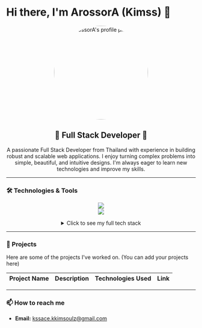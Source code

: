 # Hi there, I'm ArossorA (Kimss) 👋

<p align="center">
  <img 
    src="[https://scontent.fbkk12-4.fna.fbcdn.net/v/t39.30808-6/468079420_2208055062942942_3872219236785258984_n.jpg?_nc_cat=103&ccb=1-7&_nc_sid=cc71e4&_nc_ohc=du9rax5cdWIQ7kNvgEEOhOj&_nc_oc=AdhzhzPuJ0kp_UwWCgiagR7aEQ2TzB2jGflp0bepkfkjZwY3gcdnyHU1mTDo7rFkDcqTNjTqZI1INYitn3Ml3sOi&_nc_zt=23&_nc_ht=scontent.fbkk12-4.fna&_nc_gid=AK1Iip1nAQBzdvtvAWJE_ns&oh=00_AYFklsnnXQE2BsmrUWd9bS62UP2QDun1qqleRH7TYrPu0A&oe=67D1A72E](https://scontent.fbkk2-7.fna.fbcdn.net/v/t39.30808-6/491417634_2321747021573745_3326673395290352038_n.jpg?_nc_cat=109&ccb=1-7&_nc_sid=cc71e4&_nc_ohc=qK1LV5zNb68Q7kNvwEiIyUF&_nc_oc=AdmSJJyzuAYDOCSMiZVBo3U5jbSLt5NC-7Hz2VLzlSTISgsYds9kWWrPHM3L1t3gqfo&_nc_zt=23&_nc_ht=scontent.fbkk2-7.fna&_nc_gid=I_QYjm4xnfX6sFGs0iIFnw&oh=00_AfMHCA58RPJokquEoef--Tz2bMTTF_IC50KX3m3F-i3-vA&oe=6856A9B5)" 
    alt="ArossorA's profile picture" 
    width="250px"
    style="border-radius: 50%;"
  />
</p>

<h2 align="center">🚀 Full Stack Developer 🚀</h2>

<p align="center">
  A passionate Full Stack Developer from Thailand with experience in building robust and scalable web applications. I enjoy turning complex problems into simple, beautiful, and intuitive designs. I'm always eager to learn new technologies and improve my skills.
</p>

---

### 🛠️ Technologies & Tools

<p align="center">
  <a href="https://skillicons.dev">
    <img src="https://skillicons.dev/icons?i=javascript,typescript,react,nextjs,vue,nuxtjs,svelte,astro,nodejs,bun,go,python,rust,flutter" />
    <br>
    <img src="https://skillicons.dev/icons?i=tailwindcss,vite,vitest,postgresql,docker,cloudflare,tauri,express,nestjs,elixir" />
  </a>
</p>

<details align="center">
  <summary>Click to see my full tech stack</summary>
  
  | Category          | Technologies                                                                                            |
  |-------------------|---------------------------------------------------------------------------------------------------------|
  | **Frontend** | `JavaScript`, `TypeScript`, `React`, `Next.js`, `Vue.js`, `Nuxt.js`, `Svelte`, `Astro`, `HTML5`, `CSS3`    |
  | **Backend** | `Node.js`, `Bun.js`, `Express.js`, `NestJS`, `ElysiaJS`, `Go`, `Python`                                   |
  | **Mobile/Desktop**| `Flutter`, `Tauri` (with `Rust`)                                                                        |
  | **Databases** | `PostgreSQL`, `MySQL`, `MongoDB`, `SQLite`                                                              |
  | **Styling** | `Tailwind CSS`, `MUI (Material-UI)`, `Bootstrap`, `SASS`                                                  |
  | **DevOps & Tools**| `Docker`, `Git`, `GitHub Actions`, `Vite`, `Vitest`, `Cloudflare`, `PM2`, `Nginx`                           |
  
</details>

---

### 📂 Projects

Here are some of the projects I've worked on. (You can add your projects here)

| Project Name | Description | Technologies Used | Link |
|--------------|-------------|-------------------|------|

---

### 📫 How to reach me

- **Email:** kssace.kkimsoulz@gmail.com

